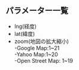 ## パラメーター一覧  
- lng(経度)  
- lat(緯度)  
- zoom(地図の拡大縮小)  
  -Google Map:1~21  
  -Yahoo Map:1~20  
  -Open Street Map: 1~19  
